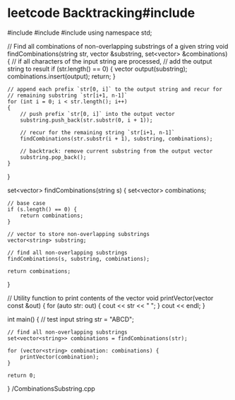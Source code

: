 # leetcode Backtracking#include <iostream>
#include <string>
#include <vector>
#include <set>
using namespace std;
 
// Find all combinations of non-overlapping substrings of a given string
void findCombinations(string str, vector<string> &substring,
        set<vector<string>> &combinations)
{
    // if all characters of the input string are processed,
    // add the output string to result
    if (str.length() == 0)
    {
        vector<string> output(substring);
        combinations.insert(output);
        return;
    }
 
    // append each prefix `str[0, i]` to the output string and recur for
    // remaining substring `str[i+1, n-1]`
    for (int i = 0; i < str.length(); i++)
    {
        // push prefix `str[0, i]` into the output vector
        substring.push_back(str.substr(0, i + 1));
 
        // recur for the remaining string `str[i+1, n-1]`
        findCombinations(str.substr(i + 1), substring, combinations);
 
        // backtrack: remove current substring from the output vector
        substring.pop_back();
    }
}
 
set<vector<string>> findCombinations(string s)
{
    set<vector<string>> combinations;
 
    // base case
    if (s.length() == 0) {
        return combinations;
    }
 
    // vector to store non-overlapping substrings
    vector<string> substring;
 
    // find all non-overlapping substrings
    findCombinations(s, substring, combinations);
 
    return combinations;
}
 
// Utility function to print contents of the vector
void printVector(vector<string> const &out)
{
    for (auto str: out) {
        cout << str << " ";
    }
    cout << endl;
}
 
int main()
{
    // test input
    string str = "ABCD";
 
    // find all non-overlapping substrings
    set<vector<string>> combinations = findCombinations(str);
 
    for (vector<string> combination: combinations) {
        printVector(combination);
    }
 
    return 0;
}
/CombinationsSubstring.cpp


